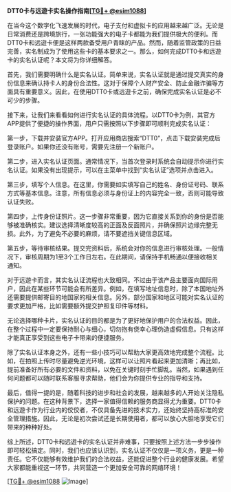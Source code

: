 **DTT0卡与远遊卡实名操作指南[[TG💪+ @esim1088](https://t.me/s/esim1088)]**

在当今这个数字化飞速发展的时代，电子支付和虚拟卡的应用越来越广泛。无论是日常消费还是跨境旅行，一张功能强大的电子卡都能为我们提供极大的便利。而DTT0卡和远遊卡便是这样两款备受用户青睐的产品。然而，随着监管政策的日益完善，实名制成为了使用这些卡的基本要求之一。那么，如何完成DTT0卡和远遊卡的实名认证呢？本文将为你详细解答。

首先，我们需要明确什么是实名认证。简单来说，实名认证就是通过提交真实的身份信息来确认持卡人的身份合法性。这对于保障个人财产安全、防止金融诈骗等方面具有重要意义。因此，在使用DTT0卡或远遊卡之前，确保完成实名认证是必不可少的步骤。

接下来，让我们来看看如何进行实名认证的具体流程。以DTT0卡为例，其官方APP提供了便捷的操作界面，用户只需按照以下步骤即可顺利完成实名认证：

第一步，下载并安装官方APP。打开应用商店搜索“DTT0”，点击下载安装完成后登录账户。如果你还没有账号，需要先注册一个新账户。

第二步，进入实名认证页面。通常情况下，当首次登录时系统会自动提示你进行实名认证。如果没有出现提示，可以在主菜单中找到“实名认证”选项并点击进入。

第三步，填写个人信息。在这里，你需要如实填写自己的姓名、身份证号码、联系方式等基本信息。注意，所有信息必须与身份证上的内容完全一致，否则可能导致认证失败。

第四步，上传身份证照片。这一步骤非常重要，因为它直接关系到你的身份是否能够被准确核实。建议选择清晰度较高的正面及反面照片，并确保照片边缘完整无损。此外，为了避免不必要的麻烦，请不要遮挡关键信息区域。

第五步，等待审核结果。提交完资料后，系统会对你的信息进行审核处理。一般情况下，审核周期为1至3个工作日左右。在此期间，请保持手机畅通以便接收相关通知。

对于远遊卡而言，其实名认证流程也大致相同。不过由于该产品主要面向国际用户，因此在某些环节可能会有所差异。例如，在填写地址信息时，除了本国地址外还需要提供邮寄目的地国家的相关信息。另外，部分国家和地区可能对实名认证的要求更加严格，比如需要额外提交护照复印件等材料。

无论选择哪种卡片，实名认证的目的都是为了更好地保护用户的合法权益。因此，在整个过程中一定要保持耐心与细心，切勿抱有侥幸心理伪造虚假信息。只有这样才能真正享受到这些电子卡带来的便捷服务。

除了实名认证本身之外，还有一些小技巧可以帮助大家更高效地完成整个流程。比如，在拍照上传时尽量避免逆光环境，这样可以让照片看起来更加清晰；再比如，提前准备好所有必要的文件和资料，以免在关键时刻手忙脚乱。当然，如果遇到任何问题都可以随时联系客服寻求帮助，他们会为你提供专业的指导和支持。

最后，值得一提的是，随着科技的进步和社会的发展，越来越多的人开始关注隐私保护的问题。在这种背景下，选择一家值得信赖的服务商显得尤为重要。DTT0卡和远遊卡作为行业内的佼佼者，不仅具备先进的技术实力，还始终坚持高标准的安全管理措施。因此，无论是初次尝试还是长期使用者，都可以放心大胆地享受它们带来的种种好处。

综上所述，DTT0卡和远遊卡的实名认证并非难事，只要按照上述方法一步步操作即可轻松搞定。同时，我们也应该认识到，实名认证不仅仅是一项义务，更是一种责任。它不仅能够有效维护我们的合法权益，还能促进整个行业的健康发展。希望大家都能重视这一环节，共同营造一个更加安全可靠的网络环境！

[[TG💪+ @esim1088](https://t.me/s/esim1088) ![Image](https://i.postimg.cc/4NQfJmqS/Snipaste-2025-05-13-00-14-12.png)]